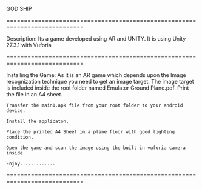 GOD SHIP
                                       
 
============================================================================

Description:
	Its a game developed using AR and UNITY.
	It is using Unity 27.3.1 with Vuforia
	
============================================================================

Installing the Game:
	As it is an AR game which depends upon the Image recognization technique
	you need to get an image target. The image target is included inside the
	root folder named Emulator Ground Plane.pdf.
	Print the file in an A4 sheet.
	
	Transfer the main1.apk file from your root folder to your android device.
	
	Install the applicaton.
	
	Place the printed A4 Sheet in a plane floor with good lighting condition.
	
	Open the game and scan the image using the built in vuforia camera inside.
	
	Enjoy.............

============================================================================

